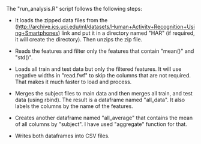 The "run_analysis.R" script follows the following steps:

- It loads the zipped data files from the (http://archive.ics.uci.edu/ml/datasets/Human+Activity+Recognition+Using+Smartphones) link and put it in a directory named "HAR" (if required, it will create the directory). Then unzips the zip file.

- Reads the features and filter only the features that contain "mean()" and "std()".

- Loads all train and test data but only the filtered features. It will use negative widths in "read.fwf" to skip the columns that are not required. That makes it much faster to load and process.

- Merges the subject files to main data and then merges all train, and test data (using rbind). The result is a dataframe named "all_data". It also labels the columns by the name of the features.

- Creates another dataframe named "all_average" that contains the mean of all columns by "subject". I have used "aggregate" function for that.

- Writes both dataframes into CSV files.
